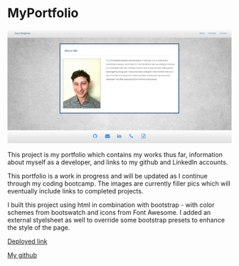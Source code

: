 # MyPortfolio
<img src="assets/images/PortfolioScreenShot.png" width= "700" >

This project is my portfolio which contains my works thus far, information about myself as a developer, and links to my github and LinkedIn accounts.

This portfolio is a work in progress and will be updated as I continue through my coding bootcamp. The images are currently filler pics which will eventually include links to completed projects. 

I built this project using html in combination with bootstrap - with color schemes from bootswatch and icons from Font Awesome. I added an external styelsheet as well to override some bootstrap presets to enhance the style of the page. 

[Deployed link](https://gary-bergman.github.io/)

[My github](https://github.com/Gary-Bergman)

